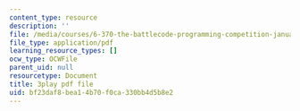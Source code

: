 ```yaml
---
content_type: resource
description: ''
file: /media/courses/6-370-the-battlecode-programming-competition-january-iap-2013/bf23daf8bea14b70f0ca330bb4d5b8e2_tbsYFzmk_24.pdf
file_type: application/pdf
learning_resource_types: []
ocw_type: OCWFile
parent_uid: null
resourcetype: Document
title: 3play pdf file
uid: bf23daf8-bea1-4b70-f0ca-330bb4d5b8e2
---
```

